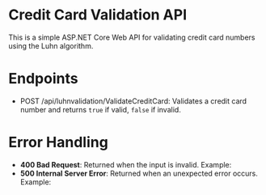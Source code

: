 # Credit Card Validation API
This is a simple ASP.NET Core Web API for validating credit card numbers using the Luhn algorithm.

# Endpoints
- POST /api/luhnvalidation/ValidateCreditCard: Validates a credit card number and returns `true` if valid, `false` if invalid.

# Error Handling
- **400 Bad Request**: Returned when the input is invalid. Example:
- **500 Internal Server Error**: Returned when an unexpected error occurs. Example:
  
